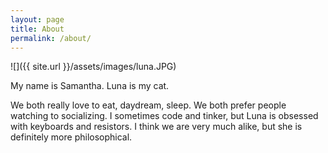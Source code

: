 ```yaml
---
layout: page
title: About
permalink: /about/
---
```


![]({{ site.url }}/assets/images/luna.JPG)

My name is Samantha. Luna is my cat. 

We both really love to eat, daydream, sleep. We both prefer people watching to socializing. 
I sometimes code and tinker, but Luna is obsessed with keyboards and resistors. 
I think we are very much alike, but she is definitely more philosophical. 


